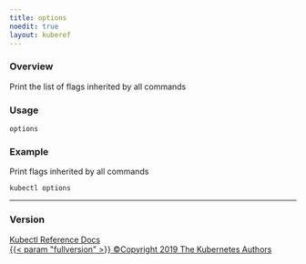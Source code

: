 ```yaml
---
title: options
noedit: true
layout: kuberef
---
```


### Overview
Print the list of flags inherited by all commands

### Usage

`options`


### Example

 Print flags inherited by all commands

```shell
kubectl options
```







<hr>


### Version

<div class="kubectl-reference-copyright">

<a href="https://github.com/kubernetes/kubernetes">Kubectl Reference Docs  
{{< param "fullversion" >}}   &#xa9;Copyright 2019 The Kubernetes Authors</a>

</div>

